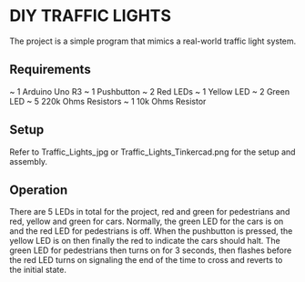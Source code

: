 # DIY TRAFFIC LIGHTS

The project is a simple program that mimics a real-world traffic light system. 

## Requirements

~ 1 Arduino Uno R3
~ 1 Pushbutton
~ 2 Red LEDs
~ 1 Yellow LED
~ 2 Green LED
~ 5 220k Ohms Resistors
~ 1 10k Ohms Resistor

## Setup

Refer to Traffic_Lights_jpg or Traffic_Lights_Tinkercad.png for the setup and assembly.

## Operation

There are 5 LEDs in total for the project, red and green for pedestrians and red, yellow and green for cars. Normally, the green LED for the cars is on and the red LED for pedestrians is off. When the pushbutton is pressed, the yellow LED is on then finally the red to indicate the cars should halt. The green LED for pedestrians then turns on for 3 seconds, then flashes before the red LED turns on signaling the end of the time to cross and reverts to the initial state. 